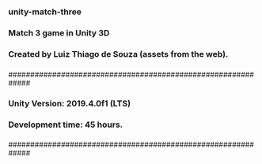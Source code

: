 ### unity-match-three #######################################
###                                                        ##
### Match 3 game in Unity 3D                               ##
### Created by Luiz Thiago de Souza (assets from the web). ##
###                                                        ##
#############################################################
###                                                        ##
### Unity Version: 2019.4.0f1 (LTS)                        ##
### Development time: 45 hours.                            ##
###                                                        ##
#############################################################
